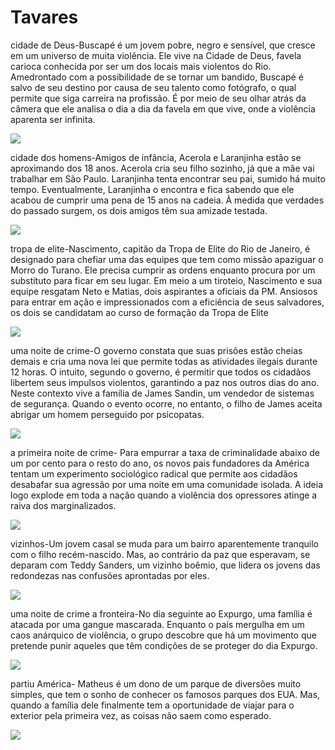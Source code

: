 # Tavares
cidade de Deus-Buscapé é um jovem pobre, negro e sensível, que cresce em um universo de muita violência. Ele vive na Cidade de Deus, favela carioca conhecida por ser um dos locais mais violentos do Rio. Amedrontado com a possibilidade de se tornar um bandido, Buscapé é salvo de seu destino por causa de seu talento como fotógrafo, o qual permite que siga carreira na profissão. É por meio de seu olhar atrás da câmera que ele analisa o dia a dia da favela em que vive, onde a violência aparenta ser infinita.

![](https://media1.tenor.com/m/w27xqWdj308AAAAd/city-of-god.gif)

cidade dos homens-Amigos de infância, Acerola e Laranjinha estão se aproximando dos 18 anos. Acerola cria seu filho sozinho, já que a mãe vai trabalhar em São Paulo. Laranjinha tenta encontrar seu pai, sumido há muito tempo. Eventualmente, Laranjinha o encontra e fica sabendo que ele acabou de cumprir uma pena de 15 anos na cadeia. À medida que verdades do passado surgem, os dois amigos têm sua amizade testada.

![](https://media1.tenor.com/m/p4qQReiz6wkAAAAd/city-of-god-benny.gif)

tropa de elite-Nascimento, capitão da Tropa de Elite do Rio de Janeiro, é designado para chefiar uma das equipes que tem como missão apaziguar o Morro do Turano. Ele precisa cumprir as ordens enquanto procura por um substituto para ficar em seu lugar. Em meio a um tiroteio, Nascimento e sua equipe resgatam Neto e Matias, dois aspirantes a oficiais da PM. Ansiosos para entrar em ação e impressionados com a eficiência de seus salvadores, os dois se candidatam ao curso de formação da Tropa de Elite

![](https://media1.tenor.com/m/ANSijm4FQhEAAAAd/joe-cool-xbox.gif)

uma noite de crime-O governo constata que suas prisões estão cheias demais e cria uma nova lei que permite todas as atividades ilegais durante 12 horas. O intuito, segundo o governo, é permitir que todos os cidadãos libertem seus impulsos violentos, garantindo a paz nos outros dias do ano. Neste contexto vive a família de James Sandin, um vendedor de sistemas de segurança. Quando o evento ocorre, no entanto, o filho de James aceita abrigar um homem perseguido por psicopatas.

![](https://media1.tenor.com/m/RjnXpwPJpZ0AAAAd/peronia1-peronia.gif)

a primeira noite de crime- Para empurrar a taxa de criminalidade abaixo de um por cento para o resto do ano, os novos pais fundadores da América tentam um experimento sociológico radical que permite aos cidadãos desabafar sua agressão por uma noite em uma comunidade isolada. A ideia logo explode em toda a nação quando a violência dos opressores atinge a raiva dos marginalizados.

![](https://media1.tenor.com/m/AXnhEW_7mKcAAAAd/purga-la-noche-de-las-bestias.gif)

vizinhos-Um jovem casal se muda para um bairro aparentemente tranquilo com o filho recém-nascido. Mas, ao contrário da paz que esperavam, se deparam com Teddy Sanders, um vizinho boêmio, que lidera os jovens das redondezas nas confusões aprontadas por eles.

![](https://media.tenor.com/mtOh4Uo449gAAAAM/neighbors-rose.gif)

uma noite de crime a fronteira-No dia seguinte ao Expurgo, uma família é atacada por uma gangue mascarada. Enquanto o país mergulha em um caos anárquico de violência, o grupo descobre que há um movimento que pretende punir aqueles que têm condições de se proteger do dia Expurgo.

![](https://media.tenor.com/_Ysr0DFFa8kAAAAM/thats-how-we-feel-the-forever-purge.gif)

partiu América- Matheus é um dono de um parque de diversões muito simples, que tem o sonho de conhecer os famosos parques dos EUA. Mas, quando a família dele finalmente tem a oportunidade de viajar para o exterior pela primeira vez, as coisas não saem como esperado.

![](https://media1.tenor.com/m/-yeqApW_Vj4AAAAd/mercedes-c63amg.gif)
